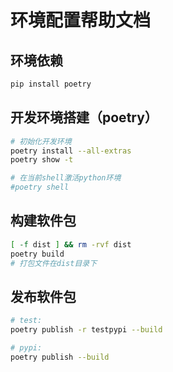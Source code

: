 # 环境配置帮助文档

## 环境依赖

```bash
pip install poetry
```

## 开发环境搭建（poetry）

```bash
# 初始化开发环境
poetry install --all-extras
poetry show -t

# 在当前shell激活python环境
#poetry shell
```

## 构建软件包

```bash
[ -f dist ] && rm -rvf dist
poetry build
# 打包文件在dist目录下
```

## 发布软件包

```bash
# test:
poetry publish -r testpypi --build

# pypi:
poetry publish --build
```
